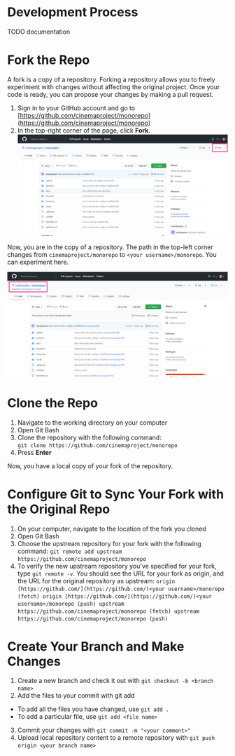 # Development Process

TODO documentation

# Fork the Repo

A fork is a copy of a repository. Forking a repository allows you to freely experiment with changes without affecting the original project. Once your code is ready, you can propose your changes by making a pull request.

1.  Sign in to your GitHub account and go to [https://github.com/cinemaproject/monorepo](https://github.com/cinemaproject/monorepo)
2.  In the top-right corner of the page, click **Fork**.
![](screenshots/FORK.png)

Now, you are in the copy of a repository. The path in the top-left corner changes from `cinemaproject/monorepo` to `<your username>/monorepo`. You can experiment here.

![](screenshots/doneFORK.png)

# Clone the Repo

1.  Navigate to the working directory on your computer
2.  Open Git Bash
3.  Clone the repository with the following command:    
`git clone https://github.com/cinemaproject/monorepo`
4.  Press **Enter**
    
Now, you have a local copy of your fork of the repository.

# Configure Git to Sync Your Fork with the Original Repo

1.  On your computer, navigate to the location of the fork you cloned
2.  Open Git Bash
3.  Choose the upstream repository for your fork with the following command:
`git remote add upstream https://github.com/cinemaproject/monorepo`
4.  To verify the new upstream repository you've specified for your fork, type `git remote -v`. You should see the URL for your fork as origin, and the URL for the original repository as upstream:
`origin [https://github.com/](https://github.com/)<your username>/monorepo (fetch)
origin [https://github.com/](https://github.com/)<your username>/monorepo (push)
upstream https://github.com/cinemaproject/monorepo (fetch)
upstream https://github.com/cinemaproject/monorepo (push)`

# Create Your Branch and Make Changes

1.  Create a new branch and check it out with `git checkout -b <branch name>`
2.  Add the files to your commit with git add
-   To add all the files you have changed, use `git add .`
-   To add a particular file, use `git add <file name>`
3.  Commit your changes with `git commit -m "<your comment>"`
4.  Upload local repository content to a remote repository with `git push origin <your branch name>`